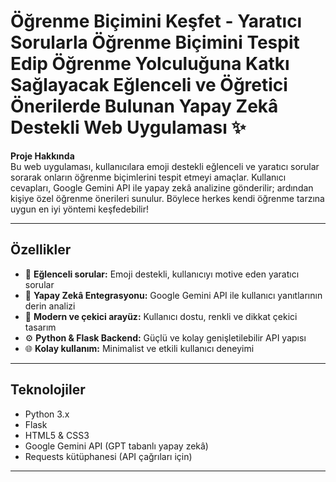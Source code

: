 # Öğrenme Biçimini Keşfet - Yaratıcı Sorularla Öğrenme Biçimini Tespit Edip Öğrenme Yolculuğuna Katkı Sağlayacak Eğlenceli ve Öğretici Önerilerde Bulunan Yapay Zekâ Destekli Web Uygulaması ✨

**Proje Hakkında**  
Bu web uygulaması, kullanıcılara emoji destekli eğlenceli ve yaratıcı sorular sorarak onların öğrenme biçimlerini tespit etmeyi amaçlar. Kullanıcı cevapları, Google Gemini API ile yapay zekâ analizine gönderilir; ardından kişiye özel öğrenme önerileri sunulur. Böylece herkes kendi öğrenme tarzına uygun en iyi yöntemi keşfedebilir!

---

## Özellikler

- 🎉 **Eğlenceli sorular:** Emoji destekli, kullanıcıyı motive eden yaratıcı sorular
- 🤖 **Yapay Zekâ Entegrasyonu:** Google Gemini API ile kullanıcı yanıtlarının derin analizi
- 🎨 **Modern ve çekici arayüz:** Kullanıcı dostu, renkli ve dikkat çekici tasarım
- ⚙️ **Python & Flask Backend:** Güçlü ve kolay genişletilebilir API yapısı
- 🌐 **Kolay kullanım:** Minimalist ve etkili kullanıcı deneyimi

---

## Teknolojiler

- Python 3.x  
- Flask  
- HTML5 & CSS3  
- Google Gemini API (GPT tabanlı yapay zekâ)  
- Requests kütüphanesi (API çağrıları için)  

---
